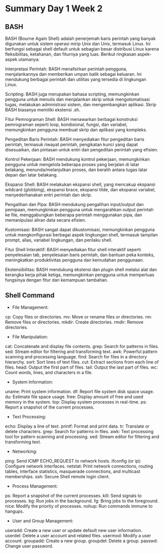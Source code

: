 # Summary Day 1 Week 2

## BASH

BASH (Bourne Again Shell) adalah penerjemah baris perintah yang banyak digunakan untuk sistem operasi mirip Unix dan Unix, termasuk Linux. Ini berfungsi sebagai shell default untuk sebagian besar distribusi Linux karena fleksibilitas, ketahanan, dan fiturnya yang luas. Berikut ringkasan aspek-aspek utamanya:

Interpretasi Perintah: BASH menafsirkan perintah pengguna, menjalankannya dan memberikan umpan balik sebagai keluaran. Ini mendukung berbagai perintah dan utilitas yang tersedia di lingkungan Linux.

Scripting: BASH juga merupakan bahasa scripting, memungkinkan pengguna untuk menulis dan menjalankan skrip untuk mengotomatisasi tugas, melakukan administrasi sistem, dan mengembangkan aplikasi. Skrip BASH biasanya memiliki ekstensi .sh.

Fitur Pemrograman Shell: BASH menawarkan berbagai konstruksi pemrograman seperti loop, kondisional, fungsi, dan variabel, memungkinkan pengguna membuat skrip dan aplikasi yang kompleks.

Pengeditan Baris Perintah: BASH menyediakan fitur pengeditan baris perintah, termasuk riwayat perintah, pengikatan kunci yang dapat disesuaikan, dan pintasan untuk entri dan pengeditan perintah yang efisien.

Kontrol Pekerjaan: BASH mendukung kontrol pekerjaan, memungkinkan pengguna untuk mengelola beberapa proses yang berjalan di latar belakang, menunda/melanjutkan proses, dan beralih antara tugas latar depan dan latar belakang.

Ekspansi Shell: BASH melakukan ekspansi shell, yang mencakup ekspansi wildcard (globbing), ekspansi brace, ekspansi tilde, dan ekspansi variabel, menyederhanakan entri perintah dan skrip.

Pengalihan dan Pipa: BASH mendukung pengalihan input/output dan pemipaan, memungkinkan pengguna untuk mengarahkan output perintah ke file, menggabungkan beberapa perintah menggunakan pipa, dan memanipulasi aliran data secara efisien.

Kustomisasi: BASH sangat dapat dikustomisasi, memungkinkan pengguna untuk mengkonfigurasi berbagai aspek lingkungan shell, termasuk tampilan prompt, alias, variabel lingkungan, dan perilaku shell.

Fitur Shell Interaktif: BASH menyediakan fitur shell interaktif seperti penyelesaian tab, penyelesaian baris perintah, dan bantuan peka konteks, meningkatkan produktivitas pengguna dan kemudahan penggunaan.

Ekstensibilitas: BASH mendukung ekstensi dan plugin shell melalui alat dan kerangka kerja pihak ketiga, memungkinkan pengguna untuk memperluas fungsinya dengan fitur dan kemampuan tambahan.

## Shell Command

- File Management:

cp: Copy files or directories.
mv: Move or rename files or directories.
rm: Remove files or directories.
mkdir: Create directories.
rmdir: Remove directories.

- File Manipulation:

cat: Concatenate and display file contents.
grep: Search for patterns in files.
sed: Stream editor for filtering and transforming text.
awk: Powerful pattern scanning and processing language.
find: Search for files in a directory hierarchy.
sort: Sort lines of text files.
cut: Extract sections from each line of files.
head: Output the first part of files.
tail: Output the last part of files.
wc: Count words, lines, and characters in a file.

- System Information:

uname: Print system information.
df: Report file system disk space usage.
du: Estimate file space usage.
free: Display amount of free and used memory in the system.
top: Display system processes in real-time.
ps: Report a snapshot of the current processes.

- Text Processing:

echo: Display a line of text.
printf: Format and print data.
tr: Translate or delete characters.
grep: Search for patterns in files.
awk: Text processing tool for pattern scanning and processing.
sed: Stream editor for filtering and transforming text.

- Networking:

ping: Send ICMP ECHO_REQUEST to network hosts.
ifconfig (or ip): Configure network interfaces.
netstat: Print network connections, routing tables, interface statistics, masquerade connections, and multicast memberships.
ssh: Secure Shell remote login client.

- Process Management:

ps: Report a snapshot of the current processes.
kill: Send signals to processes.
bg: Run jobs in the background.
fg: Bring jobs to the foreground.
nice: Modify the priority of processes.
nohup: Run commands immune to hangups.

- User and Group Management:

useradd: Create a new user or update default new user information.
userdel: Delete a user account and related files.
usermod: Modify a user account.
groupadd: Create a new group.
groupdel: Delete a group.
passwd: Change user password.
